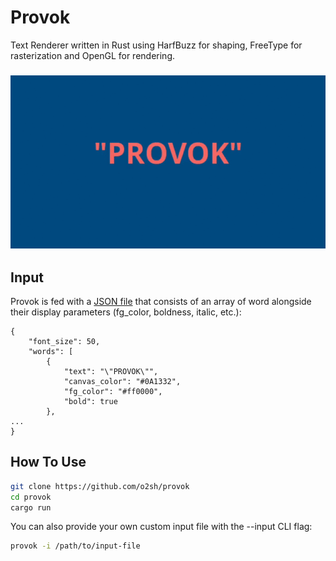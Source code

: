 # Provok

Text Renderer written in Rust using HarfBuzz for shaping, FreeType for rasterization and OpenGL for rendering.

<h3 align="center"><img src="resources/provok.gif"></h3>

## Input

Provok is fed with a [JSON file](./examples/0.json) that consists of an array of word alongside their display parameters (fg_color, boldness, italic, etc.):

```text
{
    "font_size": 50,
    "words": [
        {
            "text": "\"PROVOK\"",
            "canvas_color": "#0A1332",
            "fg_color": "#ff0000",
            "bold": true
        },
...
}

```

## How To Use

```bash
git clone https://github.com/o2sh/provok
cd provok
cargo run
```

You can also provide your own custom input file with the --input CLI flag:

```bash
provok -i /path/to/input-file
```
